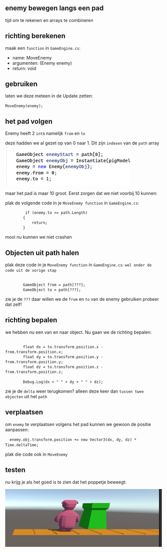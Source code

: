 ## enemy bewegen langs een pad

tijd om te rekenen en arrays te combineren


## richting berekenen

maak een `function` in `GameEngine.cs`:

- name:   MoveEnemy
- argumenten: (Enemy enemy)
- return: void

## gebruiken

laten we deze meteen in de Update zetten:

`MoveEnemy(enemy);`

## het pad volgen

Enemy heeft 2 `int`s namelijk `from` en `to`

deze hadden we al gezet op van 0 naar 1.
Dit zijn `indexen` van de `path` array 
![fromto.PNG](img/fromto.PNG)

maar het pad is maar 10 groot.
Eerst zorgen dat we niet voorbij 10 kunnen:


plak de volgende code in je `MoveEnemy function` in `GameEngine.cs`:
```
         if (enemy.to >= path.Length)
        {
            return;
        }
```

mooi nu kunnen we niet crashen

## Objecten uit path halen

plak deze code in je `MoveEnemy function` in `GameEngine.cs`:
`wel onder de code uit de vorige stap`

```
        
        GameObject from = path[???];
        GameObject to = path[???];
```

zie je de `???` daar willen we de `from` en `to` van de enemy gebruiken
probeer dat zelf!


## richting bepalen

we hebben nu een van en naar object. Nu gaan we de richting bepalen:

```

        float dx = to.transform.position.x - from.transform.position.x;
        float dy = to.transform.position.y - from.transform.position.y;
        float dz = to.transform.position.z - from.transform.position.z;

        Debug.Log(dx + " " + dy + " " + dz);
```
zie je de `delta` weer terugkomen? alleen deze keer dan `tussen twee objecten` uit het `path`

## verplaatsen

om `enemy` te verplaatsen volgens het pad kunnen we gewoon de positie aanpassen:

`  enemy.obj.transform.position += new Vector3(dx, dy, dz) * Time.deltaTime;`

plak die code ook in `MoveEnemy`

## testen


nu krijg je als het goed is te zien dat het poppetje beweegt:


![step4result.PNG](img/step4result.PNG)

